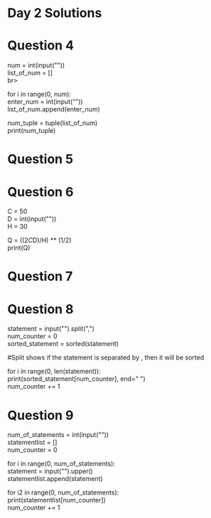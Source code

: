 # Day 2 Solutions

# Question 4
num = int(input("")) <br>
list_of_num = [] <br>br>

for i in range(0, num): <br>
  enter_num = int(input("")) <br>
  list_of_num.append(enter_num) <br>

num_tuple = tuple(list_of_num) <br>
print(num_tuple) <br>

# Question 5

# Question 6
C = 50 <br>
D = int(input("")) <br>
H = 30 <br>

Q = ((2*C*D)/H) ** (1/2) <br>
print(Q) <br>

# Question 7


# Question 8
statement = input("").split(",") <br>
num_counter = 0 <br>
sorted_statement = sorted(statement) <br>

#Split shows if the statement is separated by , then it will be sorted

for i in range(0, len(statement)): <br>
  print(sorted_statement[num_counter], end=" ") <br>
  num_counter += 1 <br>
  
# Question 9
num_of_statements = int(input("")) <br>
statementlist = [] <br>
num_counter = 0 <br>

for i in range(0, num_of_statements): <br>
  statement = input("").upper() <br>
  statementlist.append(statement) <br>

for i2 in range(0, num_of_statements): <br>
  print(statementlist[num_counter]) <br>
  num_counter += 1 <br>

